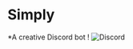 # Simply
*A creative Discord bot !
![Discord](https://bashooka.com/wp-content/uploads/2014/12/fox-logo-1.jpg)
